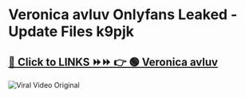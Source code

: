 
 # Veronica avluv Onlyfans Leaked - Update Files k9pjk

## <h2><a href="https://clipsfans.com/Veronica_avluv&ref=git">🔗 Click to LINKS ⏩⏩ 👉 🟢 Veronica avluv </a></h2>

<a href="https://clipsfans.com/Veronica_avluv&ref=git" rel="nofollow" data-target="animated-image.originalLink"><img src="https://i.ibb.co.com/xMMVF88/686577567.gif" alt="Viral Video Original" style="max-width: 100%; display: inline-block;" data-target="animated-image.originalImage"></a>

